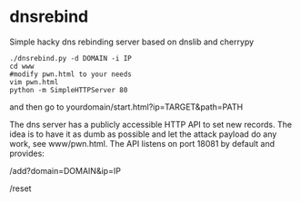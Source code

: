 # dnsrebind

Simple hacky dns rebinding server based on dnslib and cherrypy

```shell
./dnsrebind.py -d DOMAIN -i IP
cd www
#modify pwn.html to your needs
vim pwn.html
python -m SimpleHTTPServer 80
```

and then go to yourdomain/start.html?ip=TARGET&path=PATH

The dns server has a publicly accessible HTTP API to set new records. The idea is to have it as dumb as possible and let the attack payload do any work, see www/pwn.html.
The API listens on port 18081 by default and provides:

/add?domain=DOMAIN&ip=IP

/reset
